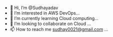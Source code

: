 - 👋 Hi, I’m @Sudhayadav
- 👀 I’m interested in AWS DevOps...
- 🌱 I’m currently learning Cloud computing...
- 💞️ I’m looking to collaborate on Cloud ...
- 📫 How to reach me sudhay0021@gmail.com ...

<!---
Sudhyadav/Sudhyadav is a ✨ special ✨ repository because its `README.md` (this file) appears on your GitHub profile.
You can click the Preview link to take a look at your changes.
--->
